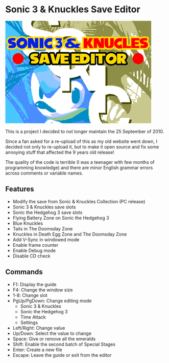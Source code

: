 # Sonic 3 & Knuckles Save Editor

![Save Editor logo](logo.png)

This is a project I decided to not longer maintain the 25 September of 2010.

Since a fan asked for a re-upload of this as my old website went down, I decided not only to re-upload it, but to make it open source and fix some annoying stuff that affected the 9 years old release!

The quality of the code is terrible (I was a teenager with few months of programming knowledge) and there are minor English grammar errors across comments or variable names.

## Features

* Modify the save from Sonic & Knuckles Collection (PC release)
* Sonic 3 & Knuckles save slots
* Sonic the Hedgehog 3 save slots
* Flying Battery Zone on Sonic the Hedgehog 3
* Blue Knuckles
* Tails in The Doomsday Zone
* Knuckles in Death Egg Zone and The Doomsday Zone
* Add V-Sync in windowed mode
* Enable frame counter
* Enable Debug mode
* Disable CD check

## Commands

* F1: Display the guide
* F4: Change the window size
* 1-8: Change slot
* PgUp/PgDown: Change editing mode
    * Sonic 3 & Knuckles
    * Sonic the Hedgehog 3
    * Time Attack
    * Settings
* Left/Right: Change value
* Up/Down: Select the value to change
* Space: Give or remove all the emeralds
* Shift: Enable the second batch of Special Stages
* Enter: Create a new file
* Escape: Leave the guide or exit from the editor
